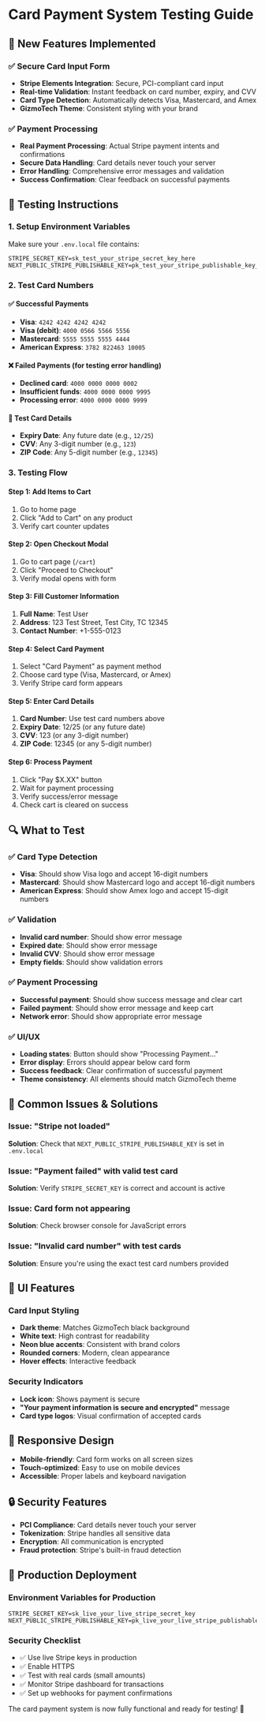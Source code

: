 # Card Payment System Testing Guide

## 🎯 New Features Implemented

### ✅ Secure Card Input Form
- **Stripe Elements Integration**: Secure, PCI-compliant card input
- **Real-time Validation**: Instant feedback on card number, expiry, and CVV
- **Card Type Detection**: Automatically detects Visa, Mastercard, and Amex
- **GizmoTech Theme**: Consistent styling with your brand

### ✅ Payment Processing
- **Real Payment Processing**: Actual Stripe payment intents and confirmations
- **Secure Data Handling**: Card details never touch your server
- **Error Handling**: Comprehensive error messages and validation
- **Success Confirmation**: Clear feedback on successful payments

## 🧪 Testing Instructions

### 1. Setup Environment Variables
Make sure your `.env.local` file contains:
```env
STRIPE_SECRET_KEY=sk_test_your_stripe_secret_key_here
NEXT_PUBLIC_STRIPE_PUBLISHABLE_KEY=pk_test_your_stripe_publishable_key_here
```

### 2. Test Card Numbers

#### ✅ Successful Payments
- **Visa**: `4242 4242 4242 4242`
- **Visa (debit)**: `4000 0566 5566 5556`
- **Mastercard**: `5555 5555 5555 4444`
- **American Express**: `3782 822463 10005`

#### ❌ Failed Payments (for testing error handling)
- **Declined card**: `4000 0000 0000 0002`
- **Insufficient funds**: `4000 0000 0000 9995`
- **Processing error**: `4000 0000 0000 9999`

#### 📝 Test Card Details
- **Expiry Date**: Any future date (e.g., `12/25`)
- **CVV**: Any 3-digit number (e.g., `123`)
- **ZIP Code**: Any 5-digit number (e.g., `12345`)

### 3. Testing Flow

#### Step 1: Add Items to Cart
1. Go to home page
2. Click "Add to Cart" on any product
3. Verify cart counter updates

#### Step 2: Open Checkout Modal
1. Go to cart page (`/cart`)
2. Click "Proceed to Checkout"
3. Verify modal opens with form

#### Step 3: Fill Customer Information
1. **Full Name**: Test User
2. **Address**: 123 Test Street, Test City, TC 12345
3. **Contact Number**: +1-555-0123

#### Step 4: Select Card Payment
1. Select "Card Payment" as payment method
2. Choose card type (Visa, Mastercard, or Amex)
3. Verify Stripe card form appears

#### Step 5: Enter Card Details
1. **Card Number**: Use test card numbers above
2. **Expiry Date**: 12/25 (or any future date)
3. **CVV**: 123 (or any 3-digit number)
4. **ZIP Code**: 12345 (or any 5-digit number)

#### Step 6: Process Payment
1. Click "Pay $X.XX" button
2. Wait for payment processing
3. Verify success/error message
4. Check cart is cleared on success

## 🔍 What to Test

### ✅ Card Type Detection
- **Visa**: Should show Visa logo and accept 16-digit numbers
- **Mastercard**: Should show Mastercard logo and accept 16-digit numbers
- **American Express**: Should show Amex logo and accept 15-digit numbers

### ✅ Validation
- **Invalid card number**: Should show error message
- **Expired date**: Should show error message
- **Invalid CVV**: Should show error message
- **Empty fields**: Should show validation errors

### ✅ Payment Processing
- **Successful payment**: Should show success message and clear cart
- **Failed payment**: Should show error message and keep cart
- **Network error**: Should show appropriate error message

### ✅ UI/UX
- **Loading states**: Button should show "Processing Payment..."
- **Error display**: Errors should appear below card form
- **Success feedback**: Clear confirmation of successful payment
- **Theme consistency**: All elements should match GizmoTech theme

## 🚨 Common Issues & Solutions

### Issue: "Stripe not loaded"
**Solution**: Check that `NEXT_PUBLIC_STRIPE_PUBLISHABLE_KEY` is set in `.env.local`

### Issue: "Payment failed" with valid test card
**Solution**: Verify `STRIPE_SECRET_KEY` is correct and account is active

### Issue: Card form not appearing
**Solution**: Check browser console for JavaScript errors

### Issue: "Invalid card number" with test cards
**Solution**: Ensure you're using the exact test card numbers provided

## 🎨 UI Features

### Card Input Styling
- **Dark theme**: Matches GizmoTech black background
- **White text**: High contrast for readability
- **Neon blue accents**: Consistent with brand colors
- **Rounded corners**: Modern, clean appearance
- **Hover effects**: Interactive feedback

### Security Indicators
- **Lock icon**: Shows payment is secure
- **"Your payment information is secure and encrypted"** message
- **Card type logos**: Visual confirmation of accepted cards

## 📱 Responsive Design
- **Mobile-friendly**: Card form works on all screen sizes
- **Touch-optimized**: Easy to use on mobile devices
- **Accessible**: Proper labels and keyboard navigation

## 🔒 Security Features
- **PCI Compliance**: Card details never touch your server
- **Tokenization**: Stripe handles all sensitive data
- **Encryption**: All communication is encrypted
- **Fraud protection**: Stripe's built-in fraud detection

## 🚀 Production Deployment

### Environment Variables for Production
```env
STRIPE_SECRET_KEY=sk_live_your_live_stripe_secret_key
NEXT_PUBLIC_STRIPE_PUBLISHABLE_KEY=pk_live_your_live_stripe_publishable_key
```

### Security Checklist
- ✅ Use live Stripe keys in production
- ✅ Enable HTTPS
- ✅ Test with real cards (small amounts)
- ✅ Monitor Stripe dashboard for transactions
- ✅ Set up webhooks for payment confirmations

The card payment system is now fully functional and ready for testing! 🎉
